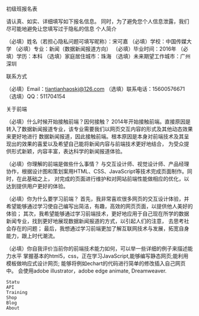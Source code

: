 初级班报名表

请认真、如实、详细填写如下报名信息。 同时，为了避免您个人信息泄露，我们尽可能地避免让您填写过于隐私的信息
个人简介

（必填）姓名（若担心隐私问题可填写昵称）：宋可嘉  （必填）学校：中国传媒大学 （必填）专业：新闻（数据新闻报道方向） 
（必填）毕业时间：2016年 （必填）学历：本科 （选填）家庭居住城市：珠海 （选填）未来期望工作城市：广州 深圳

联系方式

（必填）Email：tiantianhaoskj@126.com （选填）联系电话：15600576671 （选填）QQ：511704154

关于前端

（必填）什么时候开始接触前端？因何接触？
 2014年开始接触前端。直接原因是转入了数据新闻报道专业，该专业需要我们以网页交互内容的形式及其他动态效果来更好地进行
 数据新闻报道，因此接触前端。根本原因是本身对前端技术及其呈现出的效果的喜爱以及希望自己能将新闻内容与前端技术更好地结合，
 为受众提供形式新颖，内容丰富，表达科学的新闻报道体验。
                                        

（必填）你理解的前端是做些什么事情？
 与交互设计师、视觉设计师、产品经理协作，根据设计图和策划案用HTML、CSS、JavaScript等技术完成页面制作。同时，在此基础之上，
 对完成的页面进行维护和对网站前端性能做相应的优化，以达到提供用户更好的体验。

（必填）你为什么要学习前端？
 首先，我非常喜欢很多网页的交互设计体验，并希望能够通过学习使自己编写出简洁，有趣，高效的网页页面，以提供他人美好的体验；
 其次，我希望能够通过学习前端技术，更好地应用于自己现在所学的数据新闻专业，找到更好地展现数据新闻报道的方式，以引起人们的注意，
 去思考社会存在的问题；
 最后，我想通过学习前端更加了解互联网技术与发展，拓宽自身能力，跟上时代潮流。
 

（必填）你自我评价当前你的前端技术能力如何，可以举一些详细的例子来描述能力水平
 掌握基本的html5，css，正在学习JavaScript,能够编写静态网页;能利用模板做响应式设计网页;
 能够将例如echart的代码进行简单的修改插入自己网页中。
 会使用adobe illustrator，adobe edge animate, Dreamweaver.

    Statu
    API
    Training
    Shop
    Blog
    About

